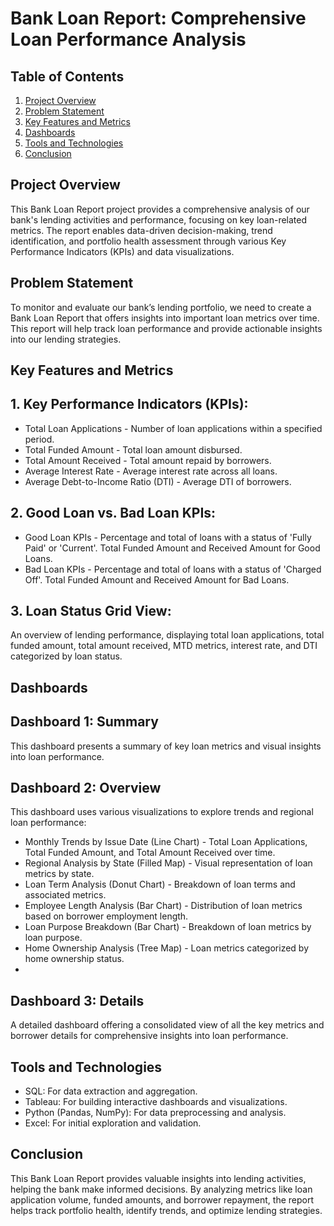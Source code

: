 # Bank Loan Report: Comprehensive Loan Performance Analysis
## Table of Contents
1. [Project Overview](#project-overview)
2. [Problem Statement](#problem-statement)
3. [Key Features and Metrics](#key-features-and-metrics)
4. [Dashboards](#dashboards)
5. [Tools and Technologies](#tools-and-technologies)
6. [Conclusion](#conclusions)

## Project Overview
This Bank Loan Report project provides a comprehensive analysis of our bank's lending activities and performance, focusing on key loan-related metrics. The report enables data-driven decision-making, trend identification, and portfolio health assessment through various Key Performance Indicators (KPIs) and data visualizations.

## Problem Statement
To monitor and evaluate our bank’s lending portfolio, we need to create a Bank Loan Report that offers insights into important loan metrics over time. This report will help track loan performance and provide actionable insights into our lending strategies.

## Key Features and Metrics
## 1. Key Performance Indicators (KPIs):
- Total Loan Applications - Number of loan applications within a specified period.
- Total Funded Amount - Total loan amount disbursed.
- Total Amount Received - Total amount repaid by borrowers.
- Average Interest Rate - Average interest rate across all loans.
- Average Debt-to-Income Ratio (DTI) - Average DTI of borrowers.
  
## 2. Good Loan vs. Bad Loan KPIs:
- Good Loan KPIs -
Percentage and total of loans with a status of 'Fully Paid' or 'Current'.
Total Funded Amount and Received Amount for Good Loans.
- Bad Loan KPIs -
Percentage and total of loans with a status of 'Charged Off'.
Total Funded Amount and Received Amount for Bad Loans.

## 3. Loan Status Grid View:
An overview of lending performance, displaying total loan applications, total funded amount, total amount received, MTD metrics, interest rate, and DTI categorized by loan status.

## Dashboards
## Dashboard 1: Summary
This dashboard presents a summary of key loan metrics and visual insights into loan performance.

## Dashboard 2: Overview
This dashboard uses various visualizations to explore trends and regional loan performance:

- Monthly Trends by Issue Date (Line Chart) - Total Loan Applications, Total Funded Amount, and Total Amount Received over time.
- Regional Analysis by State (Filled Map) - Visual representation of loan metrics by state.
- Loan Term Analysis (Donut Chart) - Breakdown of loan terms and associated metrics.
- Employee Length Analysis (Bar Chart) - Distribution of loan metrics based on borrower employment length.
- Loan Purpose Breakdown (Bar Chart) - Breakdown of loan metrics by loan purpose.
- Home Ownership Analysis (Tree Map) - Loan metrics categorized by home ownership status.
- 
## Dashboard 3: Details
A detailed dashboard offering a consolidated view of all the key metrics and borrower details for comprehensive insights into loan performance.

## Tools and Technologies
- SQL: For data extraction and aggregation.
- Tableau: For building interactive dashboards and visualizations.
- Python (Pandas, NumPy): For data preprocessing and analysis.
- Excel: For initial exploration and validation.

## Conclusion
This Bank Loan Report provides valuable insights into lending activities, helping the bank make informed decisions. By analyzing metrics like loan application volume, funded amounts, and borrower repayment, the report helps track portfolio health, identify trends, and optimize lending strategies.
